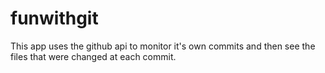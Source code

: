 # funwithgit
This app uses the github api to monitor it's own commits and then see the files that were changed at each commit.
